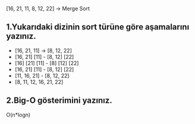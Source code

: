 [16, 21, 11, 8, 12, 22] -> Merge Sort

## 1.Yukarıdaki dizinin sort türüne göre aşamalarını yazınız.

- [16, 21, 11] -> [8, 12, 22]
- [16, 21] [11] - [8, 12] [22]
- [16] [21] [11] - [8] [12] [22]
- [16, 21] [11] - [8, 12] [22]
- [11, 16, 21] - [8, 12, 22]
- [8, 11, 12, 16, 21, 22]

## 2.Big-O gösterimini yazınız.
O(n*logn)

